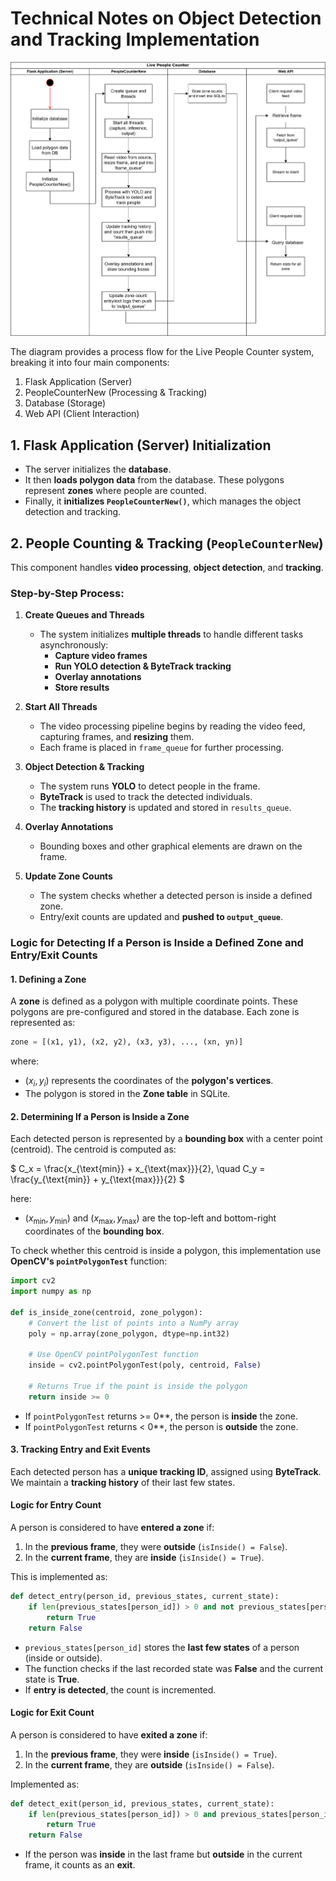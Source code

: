 # Technical Notes on Object Detection and Tracking Implementation

![Process Flow Diagram](./assets/live-people-counter.png)

The diagram provides a process flow for the Live People Counter system, breaking it into four main components:
1. Flask Application (Server)
2. PeopleCounterNew (Processing & Tracking)
3. Database (Storage)
4. Web API (Client Interaction)

## 1. Flask Application (Server) Initialization
- The server initializes the **database**.
- It then **loads polygon data** from the database. These polygons represent **zones** where people are counted.
- Finally, it **initializes `PeopleCounterNew()`**, which manages the object detection and tracking.

## 2. People Counting & Tracking (`PeopleCounterNew`)
This component handles **video processing**, **object detection**, and **tracking**.

### **Step-by-Step Process:**
1. **Create Queues and Threads**
   - The system initializes **multiple threads** to handle different tasks asynchronously:
     - **Capture video frames**
     - **Run YOLO detection & ByteTrack tracking**
     - **Overlay annotations**
     - **Store results**

2. **Start All Threads**
   - The video processing pipeline begins by reading the video feed, capturing frames, and **resizing** them.
   - Each frame is placed in `frame_queue` for further processing.

3. **Object Detection & Tracking**
   - The system runs **YOLO** to detect people in the frame.
   - **ByteTrack** is used to track the detected individuals.
   - The **tracking history** is updated and stored in `results_queue`.

4. **Overlay Annotations**
   - Bounding boxes and other graphical elements are drawn on the frame.

5. **Update Zone Counts**
   - The system checks whether a detected person is inside a defined zone.
   - Entry/exit counts are updated and **pushed to `output_queue`**.

### **Logic for Detecting If a Person is Inside a Defined Zone and Entry/Exit Counts**  

#### 1. Defining a Zone
A **zone** is defined as a polygon with multiple coordinate points. These polygons are pre-configured and stored in the database. Each zone is represented as:  

```python
zone = [(x1, y1), (x2, y2), (x3, y3), ..., (xn, yn)]
```
where:
- $(x_i, y_i)$ represents the coordinates of the **polygon's vertices**.
- The polygon is stored in the **Zone table** in SQLite.

#### 2. Determining If a Person is Inside a Zone
Each detected person is represented by a **bounding box** with a center point (centroid). The centroid is computed as:  

$
C_x = \frac{x_{\text{min}} + x_{\text{max}}}{2}, \quad C_y = \frac{y_{\text{min}} + y_{\text{max}}}{2}
$

here:
- $(x_{\text{min}}, y_{\text{min}})$ and $(x_{\text{max}}, y_{\text{max}})$ are the top-left and bottom-right coordinates of the **bounding box**.

To check whether this centroid is inside a polygon, this implementation use **OpenCV's `pointPolygonTest`** function:

```python
import cv2
import numpy as np

def is_inside_zone(centroid, zone_polygon):
    # Convert the list of points into a NumPy array
    poly = np.array(zone_polygon, dtype=np.int32)
    
    # Use OpenCV pointPolygonTest function
    inside = cv2.pointPolygonTest(poly, centroid, False)
    
    # Returns True if the point is inside the polygon
    return inside >= 0
```
- If `pointPolygonTest` returns >= 0**, the person is **inside** the zone.
- If `pointPolygonTest` returns < 0**, the person is **outside** the zone.

#### **3. Tracking Entry and Exit Events**
Each detected person has a **unique tracking ID**, assigned using **ByteTrack**. We maintain a **tracking history** of their last few states.

#### **Logic for Entry Count**
A person is considered to have **entered a zone** if:
1. In the **previous frame**, they were **outside** (`isInside() = False`).
2. In the **current frame**, they are **inside** (`isInside() = True`).

This is implemented as:

```python
def detect_entry(person_id, previous_states, current_state):
    if len(previous_states[person_id]) > 0 and not previous_states[person_id][-1] and current_state:
        return True
    return False
```
- `previous_states[person_id]` stores the **last few states** of a person (inside or outside).
- The function checks if the last recorded state was **False** and the current state is **True**.
- If **entry is detected**, the count is incremented.

#### **Logic for Exit Count**
A person is considered to have **exited a zone** if:
1. In the **previous frame**, they were **inside** (`isInside() = True`).
2. In the **current frame**, they are **outside** (`isInside() = False`).

Implemented as:

```python
def detect_exit(person_id, previous_states, current_state):
    if len(previous_states[person_id]) > 0 and previous_states[person_id][-1] and not current_state:
        return True
    return False
```
- If the person was **inside** in the last frame but **outside** in the current frame, it counts as an **exit**.